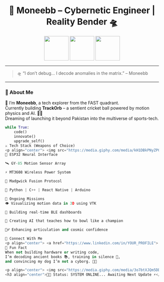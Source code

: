 <h1 align="center">
  🧠 Moneebb – Cybernetic Engineer | Reality Bender 🛸
</h1>

<p align="center">
  <img src="https://media.giphy.com/media/JIX9t2j0ZTN9S/giphy.gif" width="80" />
  <img src="https://media.giphy.com/media/fAnEC88LccN7a/giphy.gif" width="80" />
  <img src="https://media.giphy.com/media/du3J3cXyzhj75IOgvA/giphy.gif" width="80" />
</p>

---

> 🛸 “I don’t debug... I decode anomalies in the matrix.” – Moneebb

---

### 🧬 About Me

🚀 I’m **Moneebb**, a tech explorer from the FAST quadrant.  
Currently building **TrackOrb** – a sentient cricket ball powered by motion physics and AI. 🏏🤖  
Dreaming of launching it beyond Pakistan into the multiverse of sports-tech.

```python
while True:
    code()
    innovate()
    upgrade_self()
⚔️ Tech Stack (Weapons of Choice)
<p align="center"> <img src="https://media.giphy.com/media/kH1DBkPNyZPOk0BxrM/giphy.gif" width="120"/> <img src="https://media.giphy.com/media/coxQHKASG60HrHtvkt/giphy.gif" width="120"/> <img src="https://media.giphy.com/media/juua9i2c2fA0AIp2iq/giphy.gif" width="120"/> </p>
🧠 ESP32 Neural Interface

🛰️ GY-85 Motion Sensor Array

⚡ MT3608 Wireless Power System

🧭 Madgwick Fusion Protocol

🧪 Python | C++ | React Native | Arduino

🌌 Ongoing Missions
👁️ Visualizing motion data in 3D using VTK

🔮 Building real-time BLE dashboards

🤖 Creating AI that teaches how to bowl like a champion

🧘‍♂️ Enhancing articulation and cosmic confidence

📡 Connect With Me
<p align="center"> <a href="https://www.linkedin.com/in/YOUR_PROFILE"> <img src="https://img.shields.io/badge/LinkedIn-%230077B5.svg?style=for-the-badge&logo=linkedin&logoColor=white"/> </a> <a href="https://github.com/YOUR_USERNAME"> <img src="https://img.shields.io/badge/GitHub-%23121011.svg?style=for-the-badge&logo=github&logoColor=white"/> </a> <a href="https://twitter.com/YOUR_PROFILE"> <img src="https://img.shields.io/badge/X-%231DA1F2.svg?style=for-the-badge&logo=twitter&logoColor=white"/> </a> </p>
🧠 Fun Fact
When not building hardware or writing code,
I’m decoding ancient books 📚, training in silence 🤫,
and convincing my dog I’m not a cyborg. 🐶🤖

<p align="center"> <img src="https://media.giphy.com/media/3o7btXJQm5DD8S8fDy/giphy.gif" width="200"/> </p>
<h3 align="center">👨‍🚀 Status: SYSTEM ONLINE... Awaiting Next Update ⚡</h3> ```
